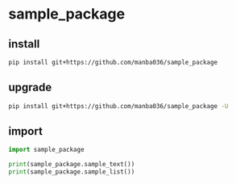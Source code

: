 # sample_package

## install

```bash
pip install git+https://github.com/manba036/sample_package
```

## upgrade

```bash
pip install git+https://github.com/manba036/sample_package -U
```

## import

```python
import sample_package

print(sample_package.sample_text())
print(sample_package.sample_list())
```
